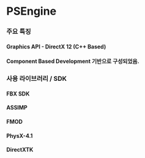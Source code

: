 # PSEngine

### 주요 특징
#### Graphics API - DirectX 12 (C++ Based)
#### Component Based Development 기반으로 구성되었음.

### 사용 라이브러리 / SDK
#### FBX SDK
#### ASSIMP
#### FMOD
#### PhysX-4.1
#### DirectXTK
